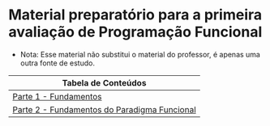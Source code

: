 # Material preparatório para a primeira avaliação de Programação Funcional

- Nota: Esse material não substitui o material do professor, é apenas uma outra fonte de estudo.

| Tabela de Conteúdos                                                      |
| ------------------------------------------------------------------------ |
| [Parte 1 - Fundamentos](README.md)                                       |
| [Parte 2 - Fundamentos do Paradigma Funcional](FUNDAMENTOS-PARADIGMA.md) |
